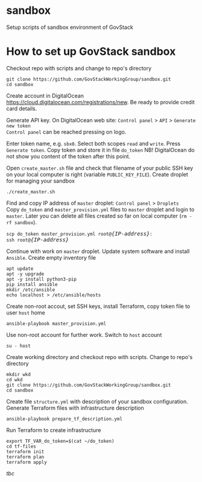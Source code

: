 # sandbox
Setup scripts of sandbox environment of GovStack

# How to set up GovStack sandbox
Checkout repo with scripts and change to repo's directory
```
git clone https://github.com/GovStackWorkingGroup/sandbox.git
cd sandbox
```
Create account in DigitalOcean <https://cloud.digitalocean.com/registrations/new>. Be ready to provide credit card details.

Generate API key. On DigitalOcean web site: `Control panel` > `API` > `Generate new token`  
`Control panel` can be reached pressing on logo.

Enter token name, e.g. `sbx0`. Select both scopes `read` and `write`. Press `Generate token`.
Copy token and store it in file `do_token` NB! DigitalOcean do not show you content of the token after this point.

Open `create_master.sh` file and check that filename of your public SSH key on your local computer is right (variable `PUBLIC_KEY_FILE`).
Create droplet for managing your sandbox

```
./create_master.sh
```

Find and copy IP address of `master` droplet: `Control panel` > `Droplets`  
Copy `do_token` and `master_provision.yml` files to `master` droplet
and login to `master`.
Later you can delete all files created so far on local computer (`rm -rf sandbox`).

<pre>
<code>scp do_token master_provision.yml root@</code><em>{IP-address}</em><code>:</code>
<code>ssh root@</code><em>{IP-address}</em>
</pre>

Continue with work on `master` droplet. Update system software and install `Ansible`. Create empty inventory file

```
apt update
apt -y upgrade
apt -y install python3-pip
pip install ansible
mkdir /etc/ansible
echo localhost > /etc/ansible/hosts
```

Create non-root accout, set SSH keys, install Terraform, copy token file to user `host` home

```
ansible-playbook master_provision.yml
```

Use non-root account for further work. Switch to `host` account

```
su - host
```

Create working directory and checkout repo with scripts. Change to repo's directory

```
mkdir wkd
cd wkd
git clone https://github.com/GovStackWorkingGroup/sandbox.git
cd sandbox
```

Create file `structure.yml` with description of your sandbox configuration. Generate Terraform files with infrastructure description

```
ansible-playbook prepare_tf_description.yml
```

Run Terraform to create infrastructure

```
export TF_VAR_do_token=$(cat ~/do_token)
cd tf-files
terraform init
terraform plan
terraform apply
```

_tbc_ 
